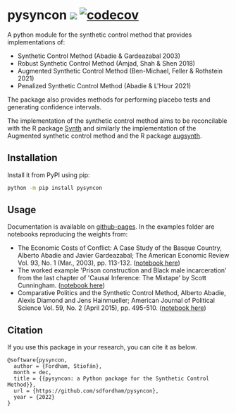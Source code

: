 

# pysyncon ![](https://img.shields.io/badge/python-3.8+-blue.svg) [![codecov](https://codecov.io/gh/sdfordham/pysyncon/graph/badge.svg?token=hmi7xHQ4OT)](https://codecov.io/gh/sdfordham/pysyncon)

A python module for the synthetic control method that provides implementations of:

- Synthetic Control Method (Abadie & Gardeazabal 2003)
- Robust Synthetic Control Method (Amjad, Shah & Shen 2018)
- Augmented Synthetic Control Method (Ben-Michael, Feller & Rothstein 2021)
- Penalized Synthetic Control Method (Abadie & L'Hour 2021)

The package also provides methods for performing placebo tests and generating confidence intervals.

The implementation of the synthetic control method aims to be reconcilable with the R package [Synth](https://CRAN.R-project.org/package=Synth) and similarly the implementation of the Augmented synthetic control method and the R package [augsynth](https://github.com/ebenmichael/augsynth).

## Installation
Install it from PyPI using pip:

````bash
python -m pip install pysyncon
````

## Usage

Documentation is available on [github-pages](https://sdfordham.github.io/pysyncon/). In the examples folder are notebooks reproducing the weights from:

- The Economic Costs of Conflict: A Case Study of the Basque Country, Alberto Abadie and Javier Gardeazabal; The American Economic Review Vol. 93, No. 1 (Mar., 2003), pp. 113-132. ([notebook here](examples/basque.ipynb))
- The worked example 'Prison construction and Black male incarceration' from the last chapter of 'Causal Inference: The Mixtape' by Scott Cunningham. ([notebook here](examples/texas.ipynb))
- Comparative Politics and the Synthetic Control Method, Alberto Abadie, Alexis Diamond and Jens Hainmueller; American Journal of Political Science Vol. 59, No. 2 (April 2015), pp. 495-510. ([notebook here](examples/germany.ipynb))

## Citation

If you use this package in your research, you can cite it as below.

```
@software{pysyncon,
  author = {Fordham, Stiofán},
  month = dec,
  title = {{pysyncon: a Python package for the Synthetic Control Method}},
  url = {https://github.com/sdfordham/pysyncon},
  year = {2022}
}
```
